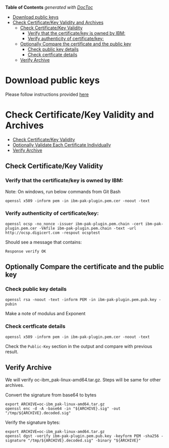 <!-- START doctoc generated TOC please keep comment here to allow auto update -->
<!-- DON'T EDIT THIS SECTION, INSTEAD RE-RUN doctoc TO UPDATE -->
**Table of Contents**  *generated with [DocToc](https://github.com/thlorenz/doctoc)*

- [Download public keys](#download-public-keys)
- [Check Certificate/Key Validity and Archives](#check-certificatekey-validity-and-archives)
  - [Check Certificate/Key Validity](#check-certificatekey-validity)
    - [Verify that the certificate/key is owned by IBM:](#verify-that-the-certificatekey-is-owned-by-ibm)
    - [Verify authenticity of certificate/key:](#verify-authenticity-of-certificatekey)
  - [Optionally Compare the certificate and the public key](#optionally-compare-the-certificate-and-the-public-key)
    - [Check public key details](#check-public-key-details)
    - [Check certficate details](#check-certficate-details)
  - [Verify Archive](#verify-archive)

<!-- END doctoc generated TOC please keep comment here to allow auto update -->
# Download public keys
Please follow instructions provided [here](download-github.md#download-public-keys-for-ibm-pak-versions-greater-than-or-equal-to-v150)
# Check Certificate/Key Validity and Archives

* [Check Certificate/Key Validity](#check-certificate/key-validity)
* [Optionally Validate Each Certificate Individually](#optionally-validate-each-certificate-individually)
* [Verify Archive](#verify-archive)



## Check Certificate/Key Validity

### Verify that the certificate/key is owned by IBM:
Note: On windows, run below commands from Git Bash

```
openssl x509 -inform pem -in ibm-pak-plugin.pem.cer -noout -text
```

### Verify authenticity of certificate/key:

```
openssl ocsp -no_nonce -issuer ibm-pak-plugin.pem.chain -cert ibm-pak-plugin.pem.cer -VAfile ibm-pak-plugin.pem.chain -text -url http://ocsp.digicert.com -respout ocsptest
```

Should see a message that contains:

`Response verify OK`

## Optionally Compare the certificate and the public key

### Check public key details

```
openssl rsa -noout -text -inform PEM -in ibm-pak-plugin.pem.pub.key -pubin
```

Make a note of modulus and Exponent

### Check certficate details

```
openssl x509 -inform pem -in ibm-pak-plugin.pem.cer -noout -text
```

Check the `Public-Key` section in the output and compare with previous result.


## Verify Archive

We will verify oc-ibm_pak-linux-amd64.tar.gz. Steps will be same for other archives.

Convert the signature from base64 to bytes

```
export ARCHIVE=oc-ibm_pak-linux-amd64.tar.gz
openssl enc -d -A -base64 -in "${ARCHIVE}.sig" -out "/tmp/${ARCHIVE}.decoded.sig"
```

Verify the signature bytes:

```
export ARCHIVE=oc-ibm_pak-linux-amd64.tar.gz
openssl dgst -verify ibm-pak-plugin.pem.pub.key -keyform PEM -sha256 -signature "/tmp/${ARCHIVE}.decoded.sig" -binary "${ARCHIVE}"
```
